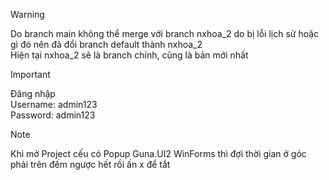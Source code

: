 > [!WARNING]
> Do branch main không thể merge với branch nxhoa_2 do bị lỗi lịch sử hoặc gì đó nên đã đổi branch default thành nxhoa_2
> <br>Hiện tại nxhoa_2 sẽ là branch chính, cũng là bản mới nhất

> [!IMPORTANT]
> Đăng nhập
> <br>Username: admin123
> <br>Password: admin123

> [!NOTE]
> Khi mở Project cếu có Popup Guna.UI2 WinForms thì đợi thời gian ở góc phải trên đếm ngược hết rồi ấn x để tắt
